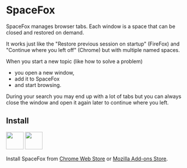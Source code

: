 
# SpaceFox

SpaceFox manages browser tabs. Each window is a space that can be closed and restored on demand.

It works just like the "Restore previous session on startup" (FireFox) and "Continue where you left off" (Chrome) but with multiple named spaces.

When you start a new topic (like how to solve a problem)
- you open a new window,
- add it to SpaceFox
- and start browsing.

During your search you may end up with a lot of tabs but you can always close the window and open it again later to continue where you left.

## Install

<a href="https://chrome.google.com/webstore/detail/spacefox/aleodcjghbfgdnpgekohdhefjdaffccb"><img src="https://raw.githubusercontent.com/alrra/browser-logos/master/src/chrome/chrome_128x128.png" width="48" /></a>
<a href="https://addons.mozilla.org/en-US/firefox/addon/laktak-spacefox/"><img src="https://raw.githubusercontent.com/alrra/browser-logos/master/src/firefox/firefox_128x128.png" width="48" /></a>

Install SpaceFox from [Chrome Web Store](https://chrome.google.com/webstore/detail/spacefox/aleodcjghbfgdnpgekohdhefjdaffccb) or [Mozilla Add-ons Store](https://addons.mozilla.org/en-US/firefox/addon/laktak-spacefox/).

